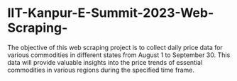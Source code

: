 # IIT-Kanpur-E-Summit-2023-Web-Scraping-
The objective of this web scraping project is to collect daily price data for various commodities in different states from August 1 to September 30. This data will provide valuable insights into the price trends of essential commodities in various regions during the specified time frame.
